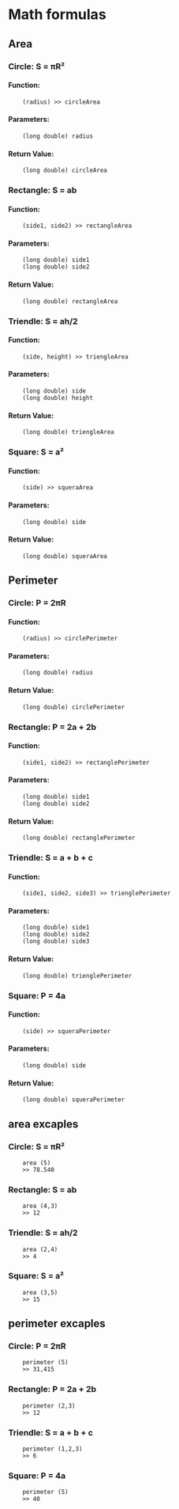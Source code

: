 # Math formulas

## Area

### Circle: S = πR² 

#### Function: 
        (radius) >> circleArea

#### Parameters: 
        (long double) radius

#### Return Value: 
        (long double) circleArea

### Rectangle: S = ab

#### Function: 
        (side1, side2) >> rectangleArea

#### Parameters: 
        (long double) side1 
        (long double) side2 

#### Return Value: 
        (long double) rectangleArea 

### Triendle: S = ah/2

#### Function: 
        (side, height) >> triengleArea

#### Parameters: 
        (long double) side 
        (long double) height 

#### Return Value: 
        (long double) triengleArea   

### Square: S = a²

#### Function: 
        (side) >> squeraArea

#### Parameters: 
        (long double) side

#### Return Value: 
        (long double) squeraArea 

## Perimeter

### Circle: P = 2πR

#### Function:
        (radius) >> circlePerimeter

#### Parameters: 
        (long double) radius

#### Return Value: 
        (long double) circlePerimeter 

### Rectangle: P = 2a + 2b

#### Function:
        (side1, side2) >> rectanglePerimeter

#### Parameters: 
        (long double) side1
        (long double) side2 

#### Return Value:
        (long double) rectanglePerimeter 

### Triendle: S = a + b + c

#### Function: 
        (side1, side2, side3) >> trienglePerimeter

#### Parameters: 
        (long double) side1 
        (long double) side2
        (long double) side3 

#### Return Value: 
        (long double) trienglePerimeter 

### Square: P = 4a

#### Function:
        (side) >> squeraPerimeter

#### Parameters: 
        (long double) side

#### Return Value: 
        (long double) squeraPerimeter

## area excaples 

### Circle: S = πR²
        area (5)
        >> 78.540
### Rectangle: S = ab
        area (4,3)
        >> 12
### Triendle: S = ah/2
        area (2,4)
        >> 4
### Square: S = a²
        area (3,5)
        >> 15

## perimeter excaples
### Circle: P = 2πR
        perimeter (5)
        >> 31,415
### Rectangle: P = 2a + 2b
        perimeter (2,3)
        >> 12
### Triendle: S = a + b + c
        perimeter (1,2,3)
        >> 6
### Square: P = 4a
        perimeter (5)
        >> 40


 
